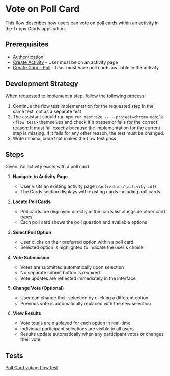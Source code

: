 # Vote on Poll Card

This flow describes how users can vote on poll cards within an activity in the Trippy Cards application.

## Prerequisites

- [Authentication](authentication.md)
- [Create Activity](create-activity.md) - User must be on an activity page
- [Create Card - Poll](create-poll-card.md) - User must have poll cards available in the activity

## Development Strategy

When requested to implement a step, follow the following process:

1. Continue the flow test implementation for the requested step in the same test, not as a separate test
2. The assistant should run `npm run test:e2e -- --project=chrome-mobile <flow test>` themselves and check if it passes or fails for the correct reason: It must fail exactly because the implementation for the current step is missing. If it fails for any other reason, the test must be changed.
3. Write minimal code that makes the flow test pass

## Steps

Given: An activity exists with a poll card

1. **Navigate to Activity Page**
   - User visits an existing activity page (`/activities/[activity-id]`)
   - The Cards section displays with existing cards including poll cards

2. **Locate Poll Cards**
   - Poll cards are displayed directly in the cards list alongside other card types
   - Each poll card shows the poll question and available options

3. **Select Poll Option**
   - User clicks on their preferred option within a poll card
   - Selected option is highlighted to indicate the user's choice

4. **Vote Submission**
   - Votes are submitted automatically upon selection
   - No separate submit button is required
   - Vote updates are reflected immediately in the interface

5. **Change Vote (Optional)**
   - User can change their selection by clicking a different option
   - Previous vote is automatically replaced with the new selection

6. **View Results**
   - Vote totals are displayed for each option in real-time
   - Individual participant selections are visible to all users
   - Results update automatically when any participant votes or changes their vote

## Tests

[Poll Card voting flow test](../../tests/flows/vote-on-poll-card.spec.ts)
